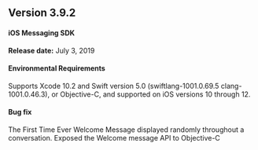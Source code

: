 ## Version 3.9.2
#### iOS Messaging SDK


**Release date:** July 3, 2019

#### Environmental Requirements

Supports Xcode 10.2 and Swift version 5.0 (swiftlang-1001.0.69.5 clang-1001.0.46.3), or Objective-C, and supported on iOS versions 10 through 12.

#### Bug fix
The First Time Ever Welcome Message displayed randomly throughout a conversation.  Exposed the Welcome message API to Objective-C
